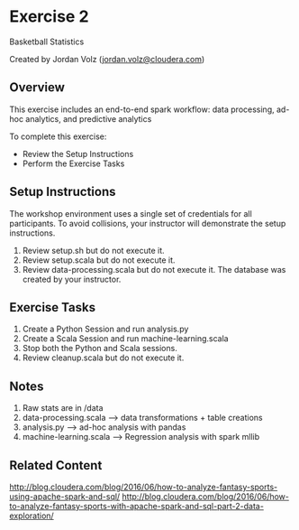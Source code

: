 # Exercise 2

Basketball Statistics

Created by Jordan Volz (jordan.volz@cloudera.com)

## Overview
This exercise includes an end-to-end spark workflow: data processing, ad-hoc analytics, and predictive analytics  

To complete this exercise:

- Review the Setup Instructions
- Perform the Exercise Tasks


## Setup Instructions

The workshop environment uses a single set of credentials for all participants.  To avoid collisions, your instructor
will demonstrate the setup instructions.

1. Review setup.sh but do not execute it.
2. Review setup.scala but do not execute it.
3. Review data-processing.scala but do not execute it.  The database was created by your instructor.

## Exercise Tasks

1. Create a Python Session and run analysis.py
2. Create a Scala Session and run machine-learning.scala
3. Stop both the Python and Scala sessions.
3. Review cleanup.scala but do not execute it.

## Notes

1. Raw stats are in /data
2. data-processing.scala --> data transformations + table creations
3. analysis.py --> ad-hoc analysis with pandas
4. machine-learning.scala --> Regression analysis with spark mllib

## Related Content

http://blog.cloudera.com/blog/2016/06/how-to-analyze-fantasy-sports-using-apache-spark-and-sql/
http://blog.cloudera.com/blog/2016/06/how-to-analyze-fantasy-sports-with-apache-spark-and-sql-part-2-data-exploration/
